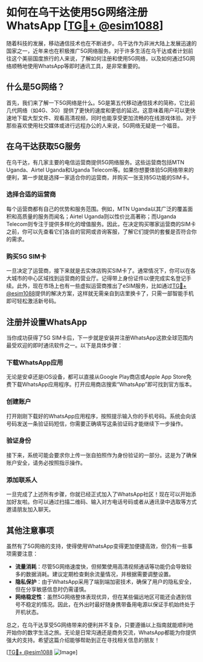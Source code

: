# 如何在乌干达使用5G网络注册WhatsApp [[TG💪+ @esim1088](https://t.me/s/esim1088)]

随着科技的发展，移动通信技术也在不断进步。乌干达作为非洲大陆上发展迅速的国家之一，近年来也在积极推广5G网络服务。对于许多生活在乌干达或者计划前往这个美丽国度旅行的人来说，了解如何注册和使用5G网络，以及如何通过5G网络顺畅地使用WhatsApp等即时通讯工具，是非常重要的。

## 什么是5G网络？

首先，我们来了解一下5G网络是什么。5G是第五代移动通信技术的简称，它比前几代网络（如4G、3G）提供了更快的速度和更低的延迟。这意味着用户可以更快速地下载大型文件、观看高清视频，同时也能享受更加流畅的在线游戏体验。对于那些喜欢使用社交媒体或进行远程办公的人来说，5G网络无疑是一个福音。

## 在乌干达获取5G服务

在乌干达，有几家主要的电信运营商提供5G网络服务。这些运营商包括MTN Uganda、Airtel Uganda和Uganda Telecom等。如果你想要体验5G网络带来的便利，第一步就是选择一家适合你的运营商，并购买一张支持5G功能的SIM卡。

### 选择合适的运营商

每个运营商都有自己的优势和服务范围。例如，MTN Uganda以其广泛的覆盖面积和高质量的服务而闻名；Airtel Uganda则以性价比高著称；而Uganda Telecom则专注于提供多样化的增值服务。因此，在决定购买哪家运营商的SIM卡之前，你可以先查看它们各自的官网或咨询客服，了解它们提供的套餐是否符合你的需求。

### 购买5G SIM卡

一旦决定了运营商，接下来就是去实体店购买SIM卡了。通常情况下，你可以在各大城市的中心区域找到运营商的营业厅。记得带上身份证件以便完成实名登记手续。此外，现在市场上也有一些虚拟运营商推出了eSIM服务，比如通过[TG💪+ @esim1088](https://t.me/s/esim1088)提供的解决方案，这样就无需亲自到店里换卡了，只需一部智能手机即可轻松激活新号码。

## 注册并设置WhatsApp

当你成功获得了5G SIM卡后，下一步就是安装并注册WhatsApp这款全球范围内最受欢迎的即时通讯软件之一。以下是具体步骤：

### 下载WhatsApp应用

无论是安卓还是iOS设备，都可以直接从Google Play商店或Apple App Store免费下载WhatsApp应用程序。打开应用商店搜索“WhatsApp”即可找到官方版本。

### 创建账户

打开刚刚下载好的WhatsApp应用程序，按照提示输入你的手机号码。系统会向该号码发送一条验证码短信，你需要正确填写这条验证码才能继续下一步操作。

### 验证身份

接下来，系统可能会要求你上传一张自拍照作为身份验证的一部分。这是为了确保账户安全，请务必按照指示操作。

### 添加联系人

一旦完成了上述所有步骤，你就已经正式加入了WhatsApp社区！现在可以开始添加好友啦。你可以通过扫描二维码、输入对方电话号码或者从通讯录中选取等方式邀请朋友加入聊天。

## 其他注意事项

虽然有了5G网络的支持，使得使用WhatsApp变得更加便捷高效，但仍有一些事项需要注意：

- **流量消耗**：尽管5G网络速度快，但频繁使用高清视频通话等功能仍会导致较多的数据消耗。建议定期检查剩余流量情况，并根据需要调整设置。
- **隐私保护**：由于WhatsApp采用了端到端加密技术，确保了用户的隐私安全，但在分享敏感信息时仍需谨慎。
- **网络稳定性**：虽然5G网络整体表现优异，但在某些偏远地区可能还会遇到信号不稳定的情况。因此，在外出时最好随身携带备用电源以保证手机始终处于开机状态。

总之，在乌干达享受5G网络带来的便利并不复杂，只要遵循以上指南就能顺利地开始你的数字生活之旅。无论是日常沟通还是商务交流，WhatsApp都能为你提供强大的支持。希望这篇介绍能够帮助到正在寻找相关信息的朋友！

[[TG💪+ @esim1088](https://t.me/s/esim1088) ![Image](https://i.postimg.cc/4NQfJmqS/Snipaste-2025-05-13-00-14-12.png)]